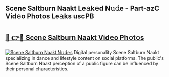 ## Scene Saltburn Naakt Le𝚊k𝚎d N𝚞𝚍e - Part-azC Vid𝚎o Photos Le𝚊ks uscPB

# <h2><a href="http://fbasy9z.evod.top/?m=Scene+Saltburn+Naakt">🔗 👉🔴 Scene Saltburn Naakt Vid𝚎o Ph𝚘t𝚘s</a></h2>

[![Scene Saltburn Naakt N𝚞d𝚎s](https://i.imgur.com/8V9OHl7.gif)](http://fbasy9z.evod.top/?m=Scene+Saltburn+Naakt)
Digital personality Scene Saltburn Naakt specializing in dance and lifestyle content on social platforms. The public's Scene Saltburn Naakt perception of a public figure can be influenced by their personal characteristics. 
